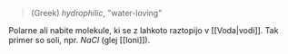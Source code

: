 >(Greek) *hydrophilic*, "water-loving"

Polarne ali nabite molekule, ki se z lahkoto raztopijo v [[Voda|vodi]]. Tak primer so soli, npr. $NaCl$ (glej [[Ioni]]).